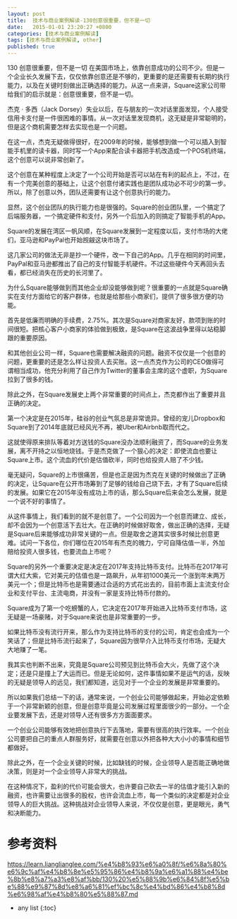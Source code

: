```yaml
---
layout: post
title:  技术与商业案例解读-130创意很重要，但不是一切
date:   2015-01-01 23:20:27 +0800
categories: [技术与商业案例解读]
tags: [技术与商业案例解读, other]
published: true
---
```




130 创意很重要，但不是一切
在美国市场上，依靠创意成功的公司不少。但是一个企业长久发展下去，仅仅依靠创意还是不够的，更重要的是还需要有长期的执行能力，以及在关键时刻做出正确选择的能力。从这一点来讲，Square这家公司带给我们的启示就是：创意很重要，但不是一切。

杰克 · 多西（Jack Dorsey）失业以后，在与朋友的一次对话里面发现，个人接受信用卡支付是一件很困难的事情。从一次对话里发现商机，这无疑是非常聪明的，但是这个商机需要怎样去实现也是一个问题。

在这一点，杰克无疑做得很好，在2009年的时候，能够想到做一个可以插入到智能手机里的读卡器，同时写一个App来配合读卡器把手机改造成一个POS机终端，这个创意可以说非常创新了。

这个创意在某种程度上决定了一个公司开始是否可以站在有利的起点上，不过，在有一个完美创意的基础上，让这个创意付诸实践也是团队成功必不可少的第一步。所以，除了创意以外，团队还需要有让这个创意执行的能力。

显然，这个创业团队的执行能力也是很强的。Square的创业团队里，一个搞定了后端服务器，一个搞定硬件和支付，另外一个后加入的则搞定了智能手机的App。

Square的发展在湾区一帆风顺，在Square发展到一定程度以后，支付市场的大佬们，亚马逊和PayPal也开始觊觎这块市场了。

这几家公司的做法无非是抄一个硬件，改一下自己的App。几乎在相同的时间里，PayPal和亚马逊都推出了自己的支付智能手机硬件。不过这些硬件今天再回头去看，都已经消失在历史的长河里了。

为什么Square能够做到而其他企业却没能够做到呢？很重要的一点就是Square确实在支付方面给它的客户群体，也就是给那些小商家们，提供了很多很方便的功能。

首先是低廉而明确的手续费，2.75%。其次是Square对商家友好，款项到账的时间很短。把核心客户小商家的体验做到极致，是Square在这波战争里得以站稳脚跟的重要原因。

和其他创业公司一样，Square也需要解决融资的问题。融资不仅仅是一个创意的问题，更重要的还是怎么样让投资人去买账。这一点杰克作为公司的CEO做得可谓相当成功，他充分利用了自己作为Twitter的董事会主席的这个虚职，为Square拉到了很多的钱。

除此之外，在Square发展史上两个非常重要的时间点上，杰克都作出了重要并且正确的决定。

第一个决定是在2015年，硅谷的创业气氛总是非常诡异。曾经的宠儿Dropbox和Square到了2014年底就已经风光不再，被Uber和Airbnb取而代之。

这就使得原来排队等着对方送钱的Square没办法顺利融资了，而Square的业务发展，离不开持之以恒地烧钱。于是杰克做了一个狠心的决定：即使流血也要让Square上市。这个流血的代价是估值砍半，同时也给投资人赔了不少钱。

毫无疑问，Square的上市很痛苦，但是也正是因为杰克在关键的时候做出了正确的决定，让Square在公开市场筹到了足够的钱给自己烧下去，才有了Square后续的发展。如果它在2015年没有成功上市的话，那么Square后来会怎么发展，就是一个说不好的事情了。

从这件事情上，我们看到的就不是创意了。一个公司因为一个创意而建立、成长，却不会因为一个创意活下去壮大。在正确的时候做好取舍，做出正确的选择，无疑是Square后来能够成功非常关键的一点。但是取舍之道其实很多时候比创意更难。试问一下各位，你们哪位在2015年有杰克的魄力，宁可自降估值一半，外加赔给投资人很多钱，也要流血上市呢？

Square的另外一个重要决定是决定在2017年支持比特币支付。比特币在2017年可谓大红大紫，它对美元的估值也是一路飙升，从年初1000美元一个涨到年末两万美元一个；但是比特币也是需要通过合适的方式花出去的，目前市面上主流支付企业和支付平台、主流电商，并没有一家是支持比特币付款的。

Square成为了第一个吃螃蟹的人，它决定在2017年开始进入比特币支付市场，这无疑是一场豪赌，对于Square来说也是非常重要的一步。

如果比特币没有流行开来，那么作为支持比特币的支付的公司，肯定也会成为一个笑话了；但是比特币流行起来了，Square因为很早介入比特币支付市场，无疑大大地赚了一笔。

我其实也判断不出来，究竟是Square公司预见到比特币会大火，先做了这个决定；还是只是撞上了大运而已。但是无论如何，这件事情如果不是运气的话，反映的无疑是领导人的远见，我们都知道，远见对于一个企业的发展是非常重要的。

所以如果我们总结一下的话，通常来说，一个创业公司能够做起来，开始必定依赖于一个非常新颖的创意，但是创意毕竟是公司发展过程里面很少的一部分。一个企业要发展下去，还是对领导人还有很多方方面面要求。

一个创业公司能够有效地把创意执行下去落地，需要有很高的执行效率。一个创业公司要把自己的重点人群服务好，就需要在创意以外把各种大大小小的事情和细节都做好。

除此之外，在一个企业关键的时候，比如缺钱的时候，企业领导人是否能正确地做决策，则是对一个企业领导人非常大的挑战。

在这种情况下，盈利的代价可能会很大，也许要自己砍去一半的估值才能引入新的融资，也许需要让出很多的股权，也许会流血上市，每一个类似的决定都是对企业领导人的巨大挑战。这种挑战对企业领导人来说，不仅仅是创意，更是眼光，勇气和决断能力。




# 参考资料

https://learn.lianglianglee.com/%e4%b8%93%e6%a0%8f/%e6%8a%80%e6%9c%af%e4%b8%8e%e5%95%86%e4%b8%9a%e6%a1%88%e4%be%8b%e8%a7%a3%e8%af%bb/130%20%e5%88%9b%e6%84%8f%e5%be%88%e9%87%8d%e8%a6%81%ef%bc%8c%e4%bd%86%e4%b8%8d%e6%98%af%e4%b8%80%e5%88%87.md

* any list
{:toc}
